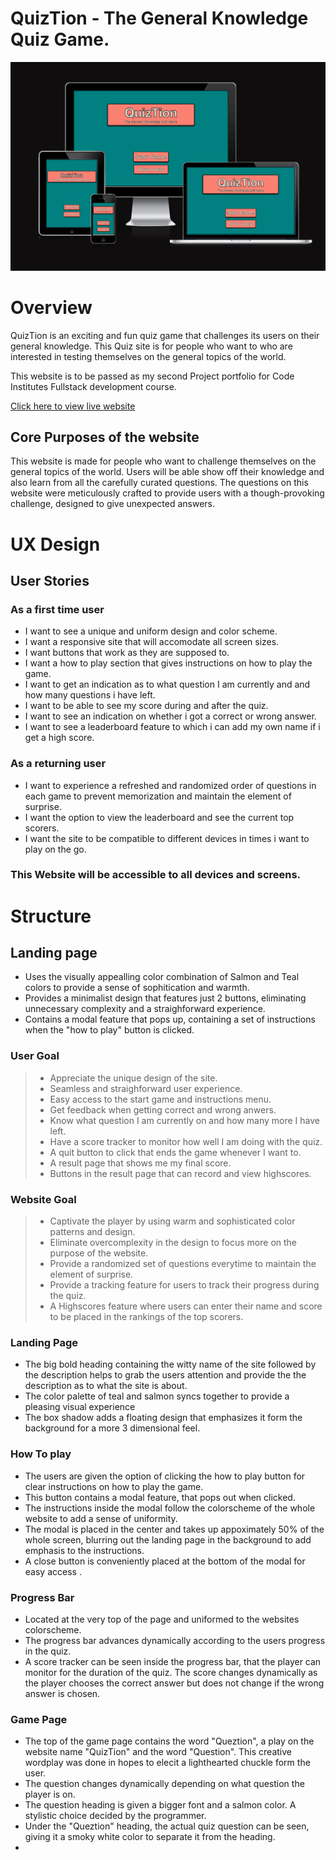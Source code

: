 # QuizTion - The General Knowledge Quiz Game.

![Website Mockup](assets/readme/quiztion-responsive-image.png)

# Overview

QuizTion is an exciting and fun quiz game that challenges its users on their general knowledge. This Quiz site is for people who want to who are interested in testing themselves on the general topics of the world.

This website is to be passed as my second Project portfolio for Code Institutes Fullstack development course.

[Click here to view live website](https://jefferson-bantawig.github.io/QuizTion-Quiz-Game/)

## Core Purposes of the website

This website is made for people who want to challenge themselves on the general topics of the world. Users will be able show off their knowledge and also learn from all the carefully curated questions. The questions on this website were meticulously crafted to provide users with a though-provoking challenge, designed to give unexpected answers.

# UX Design

## User Stories

### As a first time user

- I want to see a unique and uniform design and color scheme.
- I want a responsive site that will accomodate all screen sizes.
- I want buttons that work as they are supposed to.
- I want a how to play section that gives instructions on how to play the game.
- I want to get an indication as to what question I am currently and and how many questions i have left.
- I want to be able to see my score during and after the quiz.
- I want to see an indication on whether i got a correct or wrong answer.
- I want to see a leaderboard feature to which i can add my own name if i get a high score.

### As a returning user

- I want to experience a refreshed and randomized order of questions in each game to prevent memorization and maintain the element of surprise.
- I want the option to view the leaderboard and see the current top scorers.
- I want the site to be compatible to different devices in times i want to play on the go.

### This Website will be accessible to all devices and screens.

# Structure

## Landing page

- Uses the visually appealling color combination of Salmon and Teal colors to provide a sense of sophitication and warmth.
- Provides a minimalist design that features just 2 buttons, eliminating unnecessary complexity and a straighforward experience.
- Contains a modal feature that pops up, containing a set of instructions when the "how to play" button is clicked.

### User Goal

  > - Appreciate the unique design of the site.
  > - Seamless and straighforward user experience.
  > - Easy access to the start game and instructions menu.
  > - Get feedback when getting correct and wrong anwers.
  > - Know what question I am currently on and how many more I have left.
  > - Have a score tracker to monitor how well I am doing with the quiz.
  > - A quit button to click that ends the game whenever I want to.
  > - A result page that shows me my final score.
  > - Buttons in the result page that can record and view highscores.

### Website Goal

  > - Captivate the player by using warm and sophisticated color patterns and design.
  > - Eliminate overcomplexity in the design to focus more on the purpose of the website.
  > - Provide a randomized set of questions everytime to maintain the element of surprise.
  > - Provide a tracking feature for users to track their progress during the quiz.
  > - A Highscores feature where users can enter their name and score to be placed in the rankings of the top scorers.

### Landing Page

- The big bold heading containing the witty name of the site followed by the description helps to grab the users attention and provide the the description as to what the site is about.
- The color palette of teal and salmon syncs together to provide a pleasing visual experience
- The box shadow adds a floating design that emphasizes it form the background for a more 3 dimensional feel.

### How To play

- The users are given the option of clicking the how to play button for clear instructions on how to play the game.
- This button contains a modal feature, that pops out when clicked. 
- The instructions inside the modal follow the colorscheme of the whole website to add a sense of uniformity.
- The modal is placed in the center and takes up appoximately 50% of the whole screen, blurring out the landing page in the background to add emphasis to the instructions.
- A close button is conveniently placed at the bottom of the modal for easy access .

### Progress Bar

- Located at the very top of the page and uniformed to the websites colorscheme.
- The progress bar advances dynamically according to the users progress in the quiz.
- A score tracker can be seen inside the progress bar, that the player can monitor for the duration of the quiz. The score changes dynamically as the player chooses the correct answer but does not change if the wrong answer is chosen.

### Game Page

- The top of the game page contains the word "Queztion", a play on the website name "QuizTion" and the word "Question". This creative wordplay was done in hopes to elecit a lighthearted chuckle form the user.
- The question changes dynamically depending on what question the player is on.
- The question heading is given a bigger font and a salmon color. A stylistic choice decided by the programmer.
- Under the "Queztion" heading, the actual quiz question can be seen, giving it a smoky white color to separate it from the heading.
- 